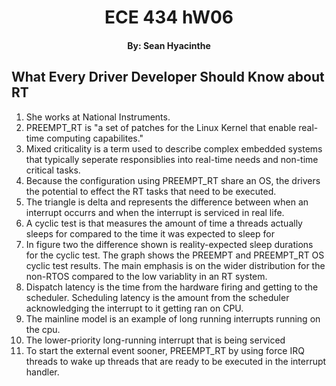 # <center> ECE 434 hW06

#### <center> By: Sean Hyacinthe

## What Every Driver Developer Should Know about RT

1. She works at National Instruments.
2. PREEMPT_RT is "a set of patches for the Linux Kernel that enable real-time computing capabilites."
3. Mixed criticality is a term used to describe complex embedded systems that typically seperate responsiblies into real-time needs and non-time critical tasks.
4. Because the configuration using PREEMPT_RT share an OS, the drivers the potential to effect the RT tasks that need to be executed. 
5. The triangle is delta and represents the difference between when an interrupt occurrs and when the interrupt is serviced in real life.
6. A cyclic test is that measures the amount of time a threads actually sleeps for compared to the time it was expected to sleep for
7. In figure two the difference shown is reality-expected sleep durations for the cyclic test. The graph shows the PREEMPT and PREEMPT_RT OS cyclic test results. The main emphasis is on the wider distribution for the non-RTOS compared to the low variablity in an RT system.
8. Dispatch latency is the time from the hardware firing and getting to the scheduler. Scheduling latency is the amount from the scheduler acknowledging the interrupt to it getting ran on CPU.
9. The mainline model is an example of long running interrupts running on the cpu.
10. The lower-priority long-running interrupt that is being serviced
11. To start the external event sooner, PREEMPT_RT by using force IRQ threads to wake up threads that are ready to be executed in the interrupt handler.
